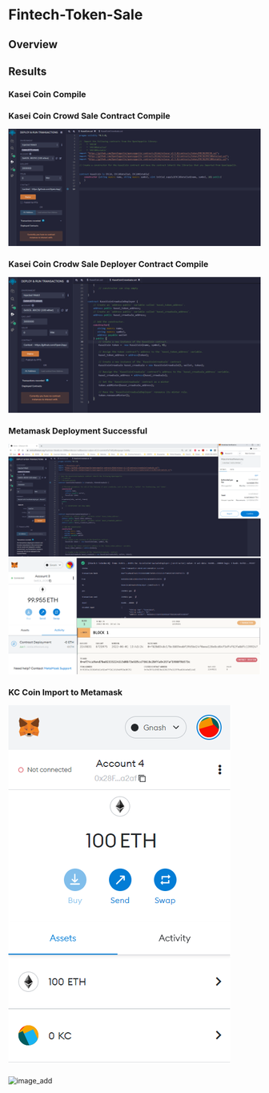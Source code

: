 # Fintech-Token-Sale

## Overview

## Results

###  Kasei Coin Compile

### Kasei Coin Crowd Sale Contract Compile

![image_add](Images/1_successful_compile.png)

### Kasei Coin Crodw Sale Deployer Contract Compile

![image_add](Images/3_kaseicoin_deployercontract_successful_compile.png)

### Metamask Deployment Successful

![image_add](Images/4_deploy_contract_metamask_ganache.png)
![image_add](Images/5_contract_deploy_confirm.png)

### KC Coin Import to Metamask

![image_add](Images/6_KC_Token.png)

###

![image_add]()